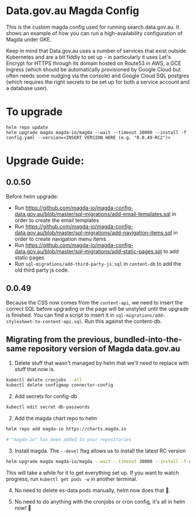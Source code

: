 # Data.gov.au Magda Config

This is the custom magda config used for running search.data.gov.au. It shows an example of how you can run a high-availability configuration of Magda under GKE.

Keep in mind that Data.gov.au uses a number of services that exist outside Kubernetes and are a bit fiddly to set up - in particularly it uses Let's Encrypt for HTTPS through its domain hosted on Route53 in AWS, a GCE Ingress (which should be automatically provisioned by Google Cloud but often needs some nudging via the console) and Google Cloud SQL postgres (which requires the right secrets to be set up for both a service account and a database user).

# To upgrade
```
helm repo update
helm upgrade magda magda-io/magda --wait --timeout 30000 --install -f config.yaml --version=<INSERT VERSION HERE (e.g. "0.0.49-RC2")>
```

# Upgrade Guide:

## 0.0.50
Before helm upgrade:
- Run https://github.com/magda-io/magda-config-data.gov.au/blob/master/sql-migrations/add-email-templates.sql in order to create the email templates
- Run https://github.com/magda-io/magda-config-data.gov.au/blob/master/sql-migrations/add-navigation-items.sql in order to create navigation menu items
- Run https://github.com/magda-io/magda-config-data.gov.au/blob/master/sql-migrations/add-static-pages.sql to add static pages
- Run `sql-migrations/add-third-party-js.sql` in `content-db` to add the old third party js code.

## 0.0.49
Because the CSS now comes from the `content-api`, we need to insert the correct SQL before upgrading or the page will be unstyled until the upgrade is finished. You can find a script to insert it in `sql-migrations/add-stylesheet-to-content-api.sql`. Run this against the content-db.

## Migrating from the previous, bundled-into-the-same repository version of Magda data.gov.au

1. Delete stuff that wasn't managed by helm that we'll need to replace with stuff that now is.

```bash
kubectl delete cronjobs --all
kubectl delete configmap connector-config
```

2. Add secrets for config-db
```bash
kubectl edit secret db-passwords
```

2. Add the magda chart repo to helm
```bash
helm repo add magda-io https://charts.magda.io

# "magda-io" has been added to your repositories
```

3. Install magda. The `--devel` flag allows us to install the latest RC version
```bash
helm upgrade magda magda-io/magda --wait --timeout 30000 --install -f config.yaml --devel
```

This will take a while for it to get everything set up. If you want to watch progress, run `kubectl get pods -w` in another terminal.

4. No need to delete es-data pods manually, helm now does that :tada:.

5. No need to do anything with the cronjobs or cron config, it's all in helm now! :tada:
